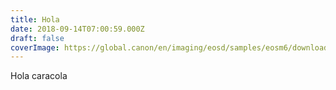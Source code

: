```yaml
---
title: Hola
date: 2018-09-14T07:00:59.000Z
draft: false
coverImage: https://global.canon/en/imaging/eosd/samples/eosm6/downloads/02.jpg
---
```


Hola caracola

